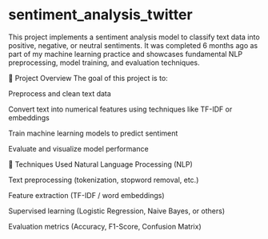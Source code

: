 # sentiment_analysis_twitter
This project implements a sentiment analysis model to classify text data into positive, negative, or neutral sentiments. It was completed 6 months ago as part of my machine learning practice and showcases fundamental NLP preprocessing, model training, and evaluation techniques.

📌 Project Overview
The goal of this project is to:

Preprocess and clean text data

Convert text into numerical features using techniques like TF-IDF or embeddings

Train machine learning models to predict sentiment

Evaluate and visualize model performance

🧠 Techniques Used
Natural Language Processing (NLP)

Text preprocessing (tokenization, stopword removal, etc.)

Feature extraction (TF-IDF / word embeddings)

Supervised learning (Logistic Regression, Naive Bayes, or others)

Evaluation metrics (Accuracy, F1-Score, Confusion Matrix)
